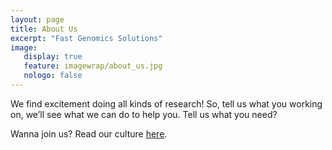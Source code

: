 ```yaml
---
layout: page
title: About Us
excerpt: "Fast Genomics Solutions"
image:
   display: true
   feature: imagewrap/about_us.jpg
   nologo: false
---
```


<!-- <h3 style="margin-top: 1em;">About us.</h3> -->

We find excitement doing all kinds of research! So, tell us what you working on, we’ll see what we can do to help you. Tell us what you need?

Wanna join us? Read our culture [here](/culture).